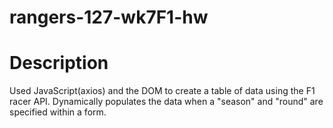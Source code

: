 # rangers-127-wk7F1-hw
# Description
Used JavaScript(axios) and the DOM to create a table of data using the F1 racer API. Dynamically populates the data when a "season" and "round" are specified within a form.
